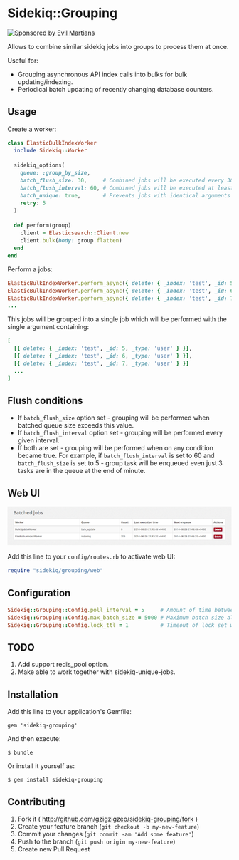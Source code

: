 # Sidekiq::Grouping

<a href="https://evilmartians.com/?utm_source=sidekiq-grouping-gem">
<img src="https://evilmartians.com/badges/sponsored-by-evil-martians.svg" alt="Sponsored by Evil Martians" width="236" height="54">
</a>

Allows to combine similar sidekiq jobs into groups to process them at once.

Useful for:
* Grouping asynchronous API index calls into bulks for bulk updating/indexing.
* Periodical batch updating of recently changing database counters.

## Usage

Create a worker:

```ruby
class ElasticBulkIndexWorker
  include Sidekiq::Worker

  sidekiq_options(
    queue: :group_by_size,
    batch_flush_size: 30,     # Combined jobs will be executed every 30 items enqueued
    batch_flush_interval: 60, # Combined jobs will be executed at least every 60 seconds
    batch_unique: true,       # Prevents jobs with identical arguments to be enqueued
    retry: 5
  )

  def perform(group)
    client = Elasticsearch::Client.new
    client.bulk(body: group.flatten)
  end
end
```

Perform a jobs:

```ruby
ElasticBulkIndexWorker.perform_async({ delete: { _index: 'test', _id: 5, _type: 'user' } })
ElasticBulkIndexWorker.perform_async({ delete: { _index: 'test', _id: 6, _type: 'user' } })
ElasticBulkIndexWorker.perform_async({ delete: { _index: 'test', _id: 7, _type: 'user' } })
...
```

This jobs will be grouped into a single job which will be performed with the single argument containing:

```ruby
[
  [{ delete: { _index: 'test', _id: 5, _type: 'user' } }],
  [{ delete: { _index: 'test', _id: 6, _type: 'user' } }],
  [{ delete: { _index: 'test', _id: 7, _type: 'user' } }]
  ...
]
```

## Flush conditions

- If `batch_flush_size` option set - grouping will be performed when batched queue size exceeds this value.
- If `batch_flush_interval` option set - grouping will be performed every given interval.
- If both are set - grouping will be performed when on any condition became true. For example, if `batch_flush_interval` is set to 60 and `batch_flush_size` is set to 5 - group task will be enqueued even just 3 tasks are in the queue at the end of minute.

## Web UI

![Web UI](web.png)

Add this line to your `config/routes.rb` to activate web UI:

```ruby
require "sidekiq/grouping/web"
```

## Configuration

```ruby
Sidekiq::Grouping::Config.poll_interval = 5     # Amount of time between polling batches
Sidekiq::Grouping::Config.max_batch_size = 5000 # Maximum batch size allowed
Sidekiq::Grouping::Config.lock_ttl = 1          # Timeout of lock set when batched job enqueues
```

## TODO

1. Add support redis_pool option.
2. Make able to work together with sidekiq-unique-jobs.

## Installation

Add this line to your application's Gemfile:

    gem 'sidekiq-grouping'

And then execute:

    $ bundle

Or install it yourself as:

    $ gem install sidekiq-grouping

## Contributing

1. Fork it ( http://github.com/gzigzigzeo/sidekiq-grouping/fork )
2. Create your feature branch (`git checkout -b my-new-feature`)
3. Commit your changes (`git commit -am 'Add some feature'`)
4. Push to the branch (`git push origin my-new-feature`)
5. Create new Pull Request
